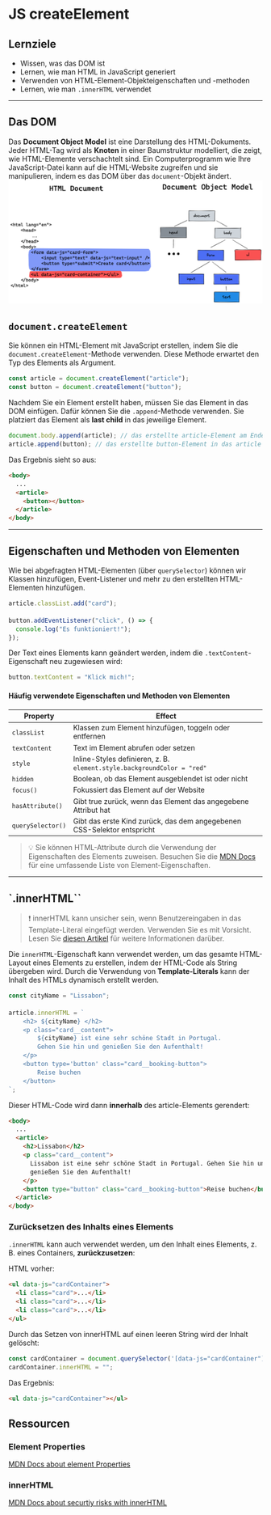 # JS createElement

## Lernziele

- Wissen, was das DOM ist
- Lernen, wie man HTML in JavaScript generiert
- Verwenden von HTML-Element-Objekteigenschaften und -methoden
- Lernen, wie man `.innerHTML` verwendet

---

## Das DOM

Das **Document Object Model** ist eine Darstellung des HTML-Dokuments. Jeder HTML-Tag wird als **Knoten** in einer Baumstruktur modelliert, die zeigt, wie HTML-Elemente verschachtelt sind. Ein Computerprogramm wie Ihre JavaScript-Datei kann auf die HTML-Website zugreifen und sie manipulieren, indem es das DOM über das `document`-Objekt ändert. ![das DOM](assets/DOM.png)

## `document.createElement`

Sie können ein HTML-Element mit JavaScript erstellen, indem Sie die `document.createElement`-Methode verwenden. Diese Methode erwartet den Typ des Elements als Argument.

```js
const article = document.createElement("article");
const button = document.createElement("button");
```

Nachdem Sie ein Element erstellt haben, müssen Sie das Element in das DOM einfügen. Dafür können Sie die `.append`-Methode verwenden. Sie platziert das Element als **last child** in das jeweilige Element.

```js
document.body.append(article); // das erstellte article-Element am Ende des body platzieren
article.append(button); // das erstellte button-Element in das article einfügen
```

Das Ergebnis sieht so aus:

```html
<body>
  ...
  <article>
    <button></button>
  </article>
</body>
```

---

## Eigenschaften und Methoden von Elementen

Wie bei abgefragten HTML-Elementen (über `querySelector`) können wir Klassen hinzufügen, Event-Listener und mehr zu den erstellten HTML-Elementen hinzufügen.

```js
article.classList.add("card");

button.addEventListener("click", () => {
  console.log("Es funktioniert!");
});
```

Der Text eines Elements kann geändert werden, indem die `.textContent`-Eigenschaft neu zugewiesen wird:

```js
button.textContent = "Klick mich!";
```

#### Häufig verwendete Eigenschaften und Methoden von Elementen

| Property          | Effect                                                                   |
| ----------------- | ------------------------------------------------------------------------ |
| `classList`       | Klassen zum Element hinzufügen, toggeln oder entfernen                   |
| `textContent`     | Text im Element abrufen oder setzen                                      |
| `style`           | Inline-Styles definieren, z. B. `element.style.backgroundColor = "red" ` |
| `hidden`          | Boolean, ob das Element ausgeblendet ist oder nicht                      |
| `focus()`         | Fokussiert das Element auf der Website                                   |
| `hasAttribute()`  | Gibt true zurück, wenn das Element das angegebene Attribut hat           |
| `querySelector()` | Gibt das erste Kind zurück, das dem angegebenen CSS-Selektor entspricht  |

> 💡 Sie können HTML-Attribute durch die Verwendung der Eigenschaften des Elements zuweisen. Besuchen Sie die [MDN Docs](https://developer.mozilla.org/en-US/docs/Web/API/Element#properties) für eine umfassende Liste von Element-Eigenschaften.

---

## `.innerHTML``

> ❗️ innerHTML kann unsicher sein, wenn Benutzereingaben in das Template-Literal eingefügt werden. Verwenden Sie es mit Vorsicht. Lesen Sie [diesen Artikel](https://developer.mozilla.org/en-US/docs/Web/API/Element/innerHTML#replacing_the_contents_of_an_element) für weitere Informationen darüber.

Die `innerHTML`-Eigenschaft kann verwendet werden, um das gesamte HTML-Layout eines Elements zu erstellen, indem der HTML-Code als String übergeben wird. Durch die Verwendung von **Template-Literals** kann der Inhalt des HTMLs dynamisch erstellt werden.

```js
const cityName = "Lissabon";

article.innerHTML = `
	<h2> ${cityName} </h2>
	<p class="card__content">
		${cityName} ist eine sehr schöne Stadt in Portugal. 
		Gehen Sie hin und genießen Sie den Aufenthalt!
	</p>
	<button type='button' class="card__booking-button"> 
		Reise buchen 
	</button>
`;
```

Dieser HTML-Code wird dann **innerhalb** des article-Elements gerendert:

```html
<body>
  ...
  <article>
    <h2>Lissabon</h2>
    <p class="card__content">
      Lissabon ist eine sehr schöne Stadt in Portugal. Gehen Sie hin und
      genießen Sie den Aufenthalt!
    </p>
    <button type="button" class="card__booking-button">Reise buchen</button>
  </article>
</body>
```

### Zurücksetzen des Inhalts eines Elements

`.innerHTML` kann auch verwendet werden, um den Inhalt eines Elements, z. B. eines Containers, **zurückzusetzen**:

HTML vorher:

```html
<ul data-js="cardContainer">
  <li class="card">...</li>
  <li class="card">...</li>
  <li class="card">...</li>
</ul>
```

Durch das Setzen von innerHTML auf einen leeren String wird der Inhalt gelöscht:

```js
const cardContainer = document.querySelector('[data-js="cardContainer"]');
cardContainer.innerHTML = "";
```

Das Ergebnis:

```html
<ul data-js="cardContainer"></ul>
```

## Ressourcen

### Element Properties

[MDN Docs about element Properties](https://developer.mozilla.org/en-US/docs/Web/API/Element#properties)

### innerHTML

[MDN Docs about securtiy risks with innerHTML](https://developer.mozilla.org/en-US/docs/Web/API/Element/innerHTML#replacing_the_contents_of_an_element)
